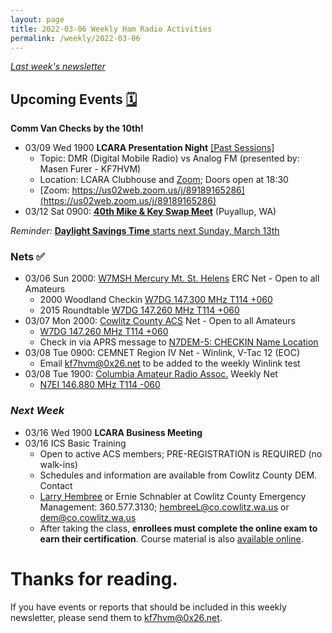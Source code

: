 ```yaml
---
layout: page
title: 2022-03-06 Weekly Ham Radio Activities
permalink: /weekly/2022-03-06
---
```


_[Last week's newsletter](/weekly/2022-02-27)_

## Upcoming Events [🗓](/calendar)

**Comm Van Checks by the 10th!**

- 03/09 Wed 1900 **LCARA Presentation Night** [[Past Sessions]](https://www.youtube.com/playlist?list=PLrZBH-ecAAeXbmLmKd9puFU7Va8cIU_B8)
  - Topic: DMR (Digital Mobile Radio) vs Analog FM (presented by: Masen Furer - KF7HVM)
  - Location: LCARA Clubhouse and
    [Zoom](https://us02web.zoom.us/j/89189165286); Doors open at 18:30
  - [Zoom: https://us02web.zoom.us/j/89189165286](https://us02web.zoom.us/j/89189165286)
- 03/12 Sat 0900: [**40th Mike & Key Swap
  Meet**](http://mikeandkey.org/SwapMeet.php) (Puyallup, WA)

*Reminder:* [**Daylight Savings Time** starts next Sunday, March
13th](https://www.timeanddate.com/time/change/usa)

### Nets ✅

- 03/06 Sun 2000: [W7MSH Mercury Mt. St. Helens](https://www.w7msh.org) ERC Net - Open to all Amateurs
  - 2000 Woodland Checkin [W7DG 147.300 MHz T114 +060](https://www.repeaterbook.com/repeaters/details.php?state_id=53&ID=412)
  - 2015 Roundtable [W7DG 147.260 MHz T114 +060](https://www.repeaterbook.com/repeaters/details.php?ID=408&state_id=53)
- 03/07 Mon 2000: [Cowlitz County ACS](http://cowlitzradio.org/) Net - Open to all Amateurs
  - [W7DG 147.260 MHz T114 +060](https://www.repeaterbook.com/repeaters/details.php?ID=408&state_id=53)
  - Check in via APRS message to [N7DEM-5: CHECKIN Name Location](https://aprs.fi/?c=message&call=N7DEM-5)
- 03/08 Tue 0900: CEMNET Region IV Net - Winlink, V-Tac 12 (EOC)
  - Email [kf7hvm@0x26.net](mailto:kf7hvm@0x26.net) to be added to the weekly
    Winlink test
- 03/08 Tue 1900: [Columbia Amateur Radio Assoc.](http://www.n7ei.org/) Weekly Net
  - [N7EI 146.880 MHz T114 -060](https://www.repeaterbook.com/repeaters/details.php?ID=142&state_id=41)

### _Next Week_

* 03/16 Wed 1900 **LCARA Business Meeting**
* 03/16 ICS Basic Training
  * Open to active ACS members; PRE-REGISTRATION is REQUIRED (no walk-ins)
  * Schedules and information are available from Cowlitz County DEM. Contact
  * [Larry
Hembree](mailto:hembreeL@co.cowlitz.wa.us) or Ernie Schnabler at Cowlitz County
Emergency Management: 360.577.3130;
[hembreeL@co.cowlitz.wa.us](mailto:hembreeL@co.cowlitz.wa.us) or
[dem@co.cowlitz.wa.us](mailto:dem@co.cowlitz.wa.us)
  * After taking the class, **enrollees must complete the online exam to
    earn their certification**. Course material is also [available
    online](https://training.fema.gov/emiweb/is/icsresource/trainingmaterials/).

# Thanks for reading. 

If you have events or reports that should be included in this weekly
newsletter, please send them to [kf7hvm@0x26.net](mailto:kf7hvm@0x26.net).
